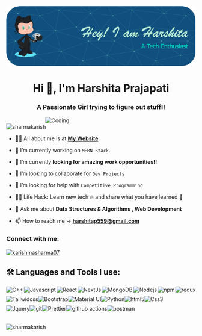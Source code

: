 <img alt="header" width="1060px" src="./github-header-img.png">


<h1 align="center">Hi 👋, I'm Harshita Prajapati</h1>
<h3 align="center">A Passionate Girl trying to figure out stuff!!</h3>
<img align="right" alt="Coding" width="400" src="https://user-images.githubusercontent.com/74038190/221352975-94759904-aa4c-4032-a8ab-b546efb9c478.gif">
<p align="left"> <img src="https://komarev.com/ghpvc/?username=sharmakarish&label=Profile%20views&color=0e75b6&style=flat" alt="sharmakarish" /> </p>


- 🙋‍♂️ All about me is at **[My Website](https://portfolio-hp-one.vercel.app/)**

- 🔭 I’m currently working on `MERN Stack`.

- 🌱 I’m currently **looking for amazing work opportunities!!** 

- 👯 I’m looking to collaborate for `Dev Projects`

- 🤔 I’m looking for help with `Competitive Programming`

- 👨‍💻 Life Hack: Learn new tech :fire: and share what you have learned :tada:

- 💬 Ask me about **Data Structures & Algorithms , Web Development**

- 📫 How to reach me ->  **harshitap559@gmail.com**

<h3 align="left">Connect with me:</h3>
<p align="left">
<a href="https://linkedin.com/in/harshita-prajapati31" target="blank"><img align="center" src="https://raw.githubusercontent.com/rahuldkjain/github-profile-readme-generator/master/src/images/icons/Social/linked-in-alt.svg" alt="karishmasharma07" height="30" width="40" /></a>
</p>

## 🛠️ Languages and Tools I use:

<div style="display: flex; justify-content: space-between; align-items :center;" width = "50" > 

<img alt="C++" src="https://img.shields.io/badge/C%2B%2B-00599C?style=for-the-badge&logo=c%2B%2B&logoColor=white" height="25px"/>

<img alt="Javascript" src="https://img.shields.io/badge/JavaScript-323330?style=for-the-badge&logo=javascript&logoColor=F7DF1E"  height="25px"/>

<img alt="React" src="https://img.shields.io/badge/React-20232A?style=for-the-badge&logo=react&logoColor=61DAFB" height="25px"/>

<img alt="NextJs" src="https://img.shields.io/badge/Next-black?style=for-the-badge&logo=next.js&logoColor=white" height="25px"/>

<img alt="MongoDB" src="https://img.shields.io/badge/-MongoDB-13aa52?style=flat-square&logo=mongodb&logoColor=white"  height="25px"/>

<img alt="Nodejs" src="https://img.shields.io/badge/-Nodejs-43853d?style=flat-square&logo=Node.js&logoColor=white"  height="25px"/>

<img alt="npm" src="https://img.shields.io/badge/NPM-%23000000.svg?style=for-the-badge&logo=npm&logoColor=white" height="25px"/>

<img alt="redux" src="https://img.shields.io/badge/-Redux-764ABC?style=flat-square&logo=redux&logoColor=white" height="25px"/>

</div>

<div style="display: flex;  align-items :center;">

<img alt="Tailwidcss" src="https://img.shields.io/badge/Tailwind_CSS-38B2AC?style=for-the-badge&logo=tailwind-css&logoColor=white" height="25px"/>

<img alt="Bootstrap" src="https://img.shields.io/badge/Bootstrap-563D7C?style=for-the-badge&logo=bootstrap&logoColor=white" height="25px"/>

<img alt="Material UI" src="https://img.shields.io/badge/Material--UI-0081CB?style=for-the-badge&logo=material-ui&logoColor=white" height="25px"/>

<img alt="Python" src="https://img.shields.io/badge/Python-14354C?style=for-the-badge&logo=python&logoColor=white" height="25px"/>

<img alt="html5" src="https://img.shields.io/badge/HTML5-E34F26?style=for-the-badge&logo=html5&logoColor=white" height="25px"/>

<img alt="Css3" src="https://img.shields.io/badge/CSS3-1572B6?style=for-the-badge&logo=css3&logoColor=white" height="25px"/>
</div>

<div style="display: flex;  align-items :center; padding-bottom : 10px;">
<img alt="Jquery" src="https://img.shields.io/badge/jquery-%230769AD.svg?style=for-the-badge&logo=jquery&logoColor=white" height="25px"/>

<img alt="git" src="https://img.shields.io/badge/-Git-F05032?style=flat-square&logo=git&logoColor=white" height="25px"/>


<img alt="Prettier" src="https://img.shields.io/badge/-Prettier-F7B93E?style=flat-square&logo=prettier&logoColor=white" height="25px"/>

 <img alt="github actions" src="https://img.shields.io/badge/-Github_Actions-2088FF?style=flat-square&logo=github-actions&logoColor=white" height="25px"/>

 <img alt="postman" src="https://img.shields.io/badge/-Postman-00C7B7?style=flat-square&logo=postman&logoColor=white" height="25px" />
</div>




<p><img align="left" src="https://github-readme-stats.vercel.app/api/top-langs?username=sharmakarish&show_icons=true&locale=en&layout=compact" alt="sharmakarish" width = "300px" /></p>

<!-- <p>&nbsp;<img  src="https://github-readme-stats.vercel.app/api?username=sharmakarish&show_icons=true&locale=en" alt="sharmakarish" width = "300px" height = "200px"/></p>

<p><img align="center" src="https://github-readme-streak-stats.herokuapp.com/?user=sharmakarish&" alt="sharmakarish" /></p> -->
